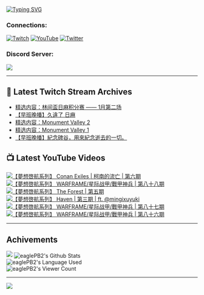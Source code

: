<!--### Hello people, I'm EaglePB2 - The one who building something for fun 👋
Thank you for standby for this profile.   
The purpose of this profile is coming soon.   
You may come back later, as you wish if this readme.md is updated.   -->

<a href="https://git.io/typing-svg"><img src="https://readme-typing-svg.herokuapp.com?font=Fira+Code&duration=1000&pause=5000&vCenter=true&random=false&width=500&lines=%F0%9F%91%8B+Hello+Everyone%2C+I'm+EaglePB2.;%F0%9F%99%87+Thank+you+for+stopping+by+my+profile.+;%F0%9F%94%AD+%3D%3D%3D%3D+%F0%9F%94%AD;%F0%9F%91%8B+%E4%BD%A0%E5%A5%BD%EF%BC%8C%E6%AD%A1%E8%BF%8E%E4%BE%86%E5%88%B0%E6%88%91%E7%9A%84%E4%BB%A3%E7%A2%BC%E5%BA%AB%E3%80%82;%F0%9F%99%87+%E6%84%9F%E8%AC%9D%E5%89%8D%E4%BE%86%E5%8F%83%E8%A7%80%E5%B0%8F%E5%B1%8B+owo~" alt="Typing SVG" /></a>

### Connections:

[![Twitch](https://img.shields.io/badge/Twitch-9347FF?style=flat-square&logo=twitch&logoColor=white)](https://www.twitch.tv/eaglepb2)
[![YouTube](https://img.shields.io/badge/YouTube-%23FF0000.svg?style=flat-square&logo=YouTube&logoColor=white)](https://www.youtube.com/eaglepb2)
[![Twitter](https://img.shields.io/badge/Twitter-%231DA1F2.svg?style=flat-square&logo=Twitter&logoColor=white)](https://twitter.com/eaglepb2)

### Discord Server:

[![](https://invidget.switchblade.xyz/qKrub9b?theme=dark&language=ch)](https://discord.gg/qKrub9b)

---

## 👾 Latest Twitch Stream Archives
<!-- TWITCH:START -->
- [精选内容：林间盃日麻积分赛 —— 1月第二场](https://www.twitch.tv/videos/2028353476)
- [【早班晚播】久違了 日麻](https://www.twitch.tv/videos/2028269574)
- [精选内容：Monument Valley 2](https://www.twitch.tv/videos/2023564979)
- [精选内容：Monument Valley 1](https://www.twitch.tv/videos/2023564980)
- [【早班晚播】紀念碑谷，用來紀念逝去的一切。](https://www.twitch.tv/videos/2023434213)
<!-- TWITCH:END -->



## 📺 Latest YouTube Videos
<!-- YOUTUBE:START -->
<!-- YOUTUBE:END -->

<!-- BEGIN YOUTUBE-CARDS -->
<a href="https://www.youtube.com/watch?v=H8UMOFyYXDM">
  <picture>
    <source media="(prefers-color-scheme: dark)" srcset="https://ytcards.demolab.com/?id=H8UMOFyYXDM&title=%E3%80%90%E5%A4%A2%E6%83%B3%E5%95%93%E8%88%AA%E7%B3%BB%E5%88%97%E3%80%91+Conan+Exiles+%7C+%E6%9F%AF%E5%8D%97%E7%9A%84%E6%B5%81%E4%BA%A1+%7C+%E7%AC%AC%E5%85%AD%E6%9C%9F&lang=zh&timestamp=1705713616&background_color=%230d1117&title_color=%23ffffff&stats_color=%23dedede&max_title_lines=1&width=250&border_radius=5&duration=5699">
    <img src="https://ytcards.demolab.com/?id=H8UMOFyYXDM&title=%E3%80%90%E5%A4%A2%E6%83%B3%E5%95%93%E8%88%AA%E7%B3%BB%E5%88%97%E3%80%91+Conan+Exiles+%7C+%E6%9F%AF%E5%8D%97%E7%9A%84%E6%B5%81%E4%BA%A1+%7C+%E7%AC%AC%E5%85%AD%E6%9C%9F&lang=zh&timestamp=1705713616&background_color=%23ffffff&title_color=%2324292f&stats_color=%2357606a&max_title_lines=1&width=250&border_radius=5&duration=5699" alt="【夢想啓航系列】 Conan Exiles | 柯南的流亡 | 第六期" title="【夢想啓航系列】 Conan Exiles | 柯南的流亡 | 第六期">
  </picture>
</a>
<a href="https://www.youtube.com/watch?v=lITSnn7SYls">
  <picture>
    <source media="(prefers-color-scheme: dark)" srcset="https://ytcards.demolab.com/?id=lITSnn7SYls&title=%E3%80%90%E5%A4%A2%E6%83%B3%E5%95%93%E8%88%AA%E7%B3%BB%E5%88%97%E3%80%91+WARFRAME%2F%E6%98%9F%E9%99%85%E6%88%98%E7%94%B2%2F%E6%88%B0%E7%94%B2%E7%A5%9E%E5%85%B5+%7C+%E7%AC%AC%E5%85%AB%E5%8D%81%E5%85%AB%E6%9C%9F&lang=zh&timestamp=1705637362&background_color=%230d1117&title_color=%23ffffff&stats_color=%23dedede&max_title_lines=1&width=250&border_radius=5&duration=11471">
    <img src="https://ytcards.demolab.com/?id=lITSnn7SYls&title=%E3%80%90%E5%A4%A2%E6%83%B3%E5%95%93%E8%88%AA%E7%B3%BB%E5%88%97%E3%80%91+WARFRAME%2F%E6%98%9F%E9%99%85%E6%88%98%E7%94%B2%2F%E6%88%B0%E7%94%B2%E7%A5%9E%E5%85%B5+%7C+%E7%AC%AC%E5%85%AB%E5%8D%81%E5%85%AB%E6%9C%9F&lang=zh&timestamp=1705637362&background_color=%23ffffff&title_color=%2324292f&stats_color=%2357606a&max_title_lines=1&width=250&border_radius=5&duration=11471" alt="【夢想啓航系列】 WARFRAME/星际战甲/戰甲神兵 | 第八十八期" title="【夢想啓航系列】 WARFRAME/星际战甲/戰甲神兵 | 第八十八期">
  </picture>
</a>
<a href="https://www.youtube.com/watch?v=43cSq6akTMU">
  <picture>
    <source media="(prefers-color-scheme: dark)" srcset="https://ytcards.demolab.com/?id=43cSq6akTMU&title=%E3%80%90%E5%A4%A2%E6%83%B3%E5%95%93%E8%88%AA%E7%B3%BB%E5%88%97%E3%80%91+The+Forest+%7C+%E7%AC%AC%E4%BA%94%E6%9C%9F&lang=zh&timestamp=1705555575&background_color=%230d1117&title_color=%23ffffff&stats_color=%23dedede&max_title_lines=1&width=250&border_radius=5&duration=19949">
    <img src="https://ytcards.demolab.com/?id=43cSq6akTMU&title=%E3%80%90%E5%A4%A2%E6%83%B3%E5%95%93%E8%88%AA%E7%B3%BB%E5%88%97%E3%80%91+The+Forest+%7C+%E7%AC%AC%E4%BA%94%E6%9C%9F&lang=zh&timestamp=1705555575&background_color=%23ffffff&title_color=%2324292f&stats_color=%2357606a&max_title_lines=1&width=250&border_radius=5&duration=19949" alt="【夢想啓航系列】 The Forest | 第五期" title="【夢想啓航系列】 The Forest | 第五期">
  </picture>
</a>
<a href="https://www.youtube.com/watch?v=Hy8GtCaxXOk">
  <picture>
    <source media="(prefers-color-scheme: dark)" srcset="https://ytcards.demolab.com/?id=Hy8GtCaxXOk&title=%E3%80%90%E5%A4%A2%E6%83%B3%E5%95%93%E8%88%AA%E7%B3%BB%E5%88%97%E3%80%91+Haven+%7C+%E7%AC%AC%E4%B8%89%E6%9C%9F+%7C+ft.+%40mingixuyuki&lang=zh&timestamp=1705480615&background_color=%230d1117&title_color=%23ffffff&stats_color=%23dedede&max_title_lines=1&width=250&border_radius=5&duration=10765">
    <img src="https://ytcards.demolab.com/?id=Hy8GtCaxXOk&title=%E3%80%90%E5%A4%A2%E6%83%B3%E5%95%93%E8%88%AA%E7%B3%BB%E5%88%97%E3%80%91+Haven+%7C+%E7%AC%AC%E4%B8%89%E6%9C%9F+%7C+ft.+%40mingixuyuki&lang=zh&timestamp=1705480615&background_color=%23ffffff&title_color=%2324292f&stats_color=%2357606a&max_title_lines=1&width=250&border_radius=5&duration=10765" alt="【夢想啓航系列】 Haven | 第三期 | ft. @mingixuyuki" title="【夢想啓航系列】 Haven | 第三期 | ft. @mingixuyuki">
  </picture>
</a>
<a href="https://www.youtube.com/watch?v=qAcgB0C7M8s">
  <picture>
    <source media="(prefers-color-scheme: dark)" srcset="https://ytcards.demolab.com/?id=qAcgB0C7M8s&title=%E3%80%90%E5%A4%A2%E6%83%B3%E5%95%93%E8%88%AA%E7%B3%BB%E5%88%97%E3%80%91+WARFRAME%2F%E6%98%9F%E9%99%85%E6%88%98%E7%94%B2%2F%E6%88%B0%E7%94%B2%E7%A5%9E%E5%85%B5+%7C+%E7%AC%AC%E5%85%AB%E5%8D%81%E4%B8%83%E6%9C%9F&lang=zh&timestamp=1705375017&background_color=%230d1117&title_color=%23ffffff&stats_color=%23dedede&max_title_lines=1&width=250&border_radius=5&duration=11996">
    <img src="https://ytcards.demolab.com/?id=qAcgB0C7M8s&title=%E3%80%90%E5%A4%A2%E6%83%B3%E5%95%93%E8%88%AA%E7%B3%BB%E5%88%97%E3%80%91+WARFRAME%2F%E6%98%9F%E9%99%85%E6%88%98%E7%94%B2%2F%E6%88%B0%E7%94%B2%E7%A5%9E%E5%85%B5+%7C+%E7%AC%AC%E5%85%AB%E5%8D%81%E4%B8%83%E6%9C%9F&lang=zh&timestamp=1705375017&background_color=%23ffffff&title_color=%2324292f&stats_color=%2357606a&max_title_lines=1&width=250&border_radius=5&duration=11996" alt="【夢想啓航系列】 WARFRAME/星际战甲/戰甲神兵 | 第八十七期" title="【夢想啓航系列】 WARFRAME/星际战甲/戰甲神兵 | 第八十七期">
  </picture>
</a>
<a href="https://www.youtube.com/watch?v=PrtI7XGWBrg">
  <picture>
    <source media="(prefers-color-scheme: dark)" srcset="https://ytcards.demolab.com/?id=PrtI7XGWBrg&title=%E3%80%90%E5%A4%A2%E6%83%B3%E5%95%93%E8%88%AA%E7%B3%BB%E5%88%97%E3%80%91+WARFRAME%2F%E6%98%9F%E9%99%85%E6%88%98%E7%94%B2%2F%E6%88%B0%E7%94%B2%E7%A5%9E%E5%85%B5+%7C+%E7%AC%AC%E5%85%AB%E5%8D%81%E5%85%AD%E6%9C%9F&lang=zh&timestamp=1705285708&background_color=%230d1117&title_color=%23ffffff&stats_color=%23dedede&max_title_lines=1&width=250&border_radius=5&duration=9764">
    <img src="https://ytcards.demolab.com/?id=PrtI7XGWBrg&title=%E3%80%90%E5%A4%A2%E6%83%B3%E5%95%93%E8%88%AA%E7%B3%BB%E5%88%97%E3%80%91+WARFRAME%2F%E6%98%9F%E9%99%85%E6%88%98%E7%94%B2%2F%E6%88%B0%E7%94%B2%E7%A5%9E%E5%85%B5+%7C+%E7%AC%AC%E5%85%AB%E5%8D%81%E5%85%AD%E6%9C%9F&lang=zh&timestamp=1705285708&background_color=%23ffffff&title_color=%2324292f&stats_color=%2357606a&max_title_lines=1&width=250&border_radius=5&duration=9764" alt="【夢想啓航系列】 WARFRAME/星际战甲/戰甲神兵 | 第八十六期" title="【夢想啓航系列】 WARFRAME/星际战甲/戰甲神兵 | 第八十六期">
  </picture>
</a>
<!-- END YOUTUBE-CARDS -->

---

## Achivements
[![](https://github-profile-trophy.vercel.app/?username=eaglepb2&theme=monokai&no-bg=true&&title=Repositories,Issues,Commit,MultiLanguage)](https://github.com/anuraghazra/github-readme-stats)
<img align="center" alt="eaglePB2's Github Stats" src="https://github-readme-stats.vercel.app/api?username=eaglePB2&show_icons=true&hide_border=true&theme=merko" />
<br>
<img align="center" alt="eaglePB2's Language Used" src="https://github-readme-stats.vercel.app/api/top-langs/?username=eaglePB2&show_icons=true&hide_border=true&theme=merko&layout=compact&langs_count=8" />
<br>
<img align="center" alt="eaglePB2's Viewer Count" src="https://visitcount.itsvg.in/api?id=eaglepb2&label=Profile%20Views&color=3&icon=5&pretty=true" />

<hr>

<!-- RANDOMQUOTE:START -->
![](https://quotes-github-readme.vercel.app/api?type=horizontal&theme=merko)
<!-- RANDOMQUOTE:END -->


<!--
       _____   _   _   _____       _____   _   _   ____   
      |_   _| | | | | |  ___|     |  ___| | \ | | |  _  \  
        | |   | |_| | | |___      | |___  |  \| | | | | | 
        | |   |  _  | |  ___|     |  ___| |     | | | | | 
        | |   | | | | | |___      | |___  | |\  | | |_| | 
        |_|   |_| |_| |_____|     |_____| |_| \_| |____ / 
      
-->
